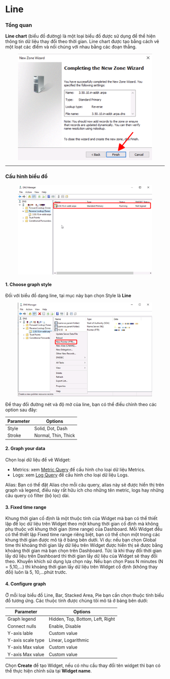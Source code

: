 # Line

### Tổng quan

**Line chart** (biểu đồ đường) là một loại biểu đồ được sử dụng để thể hiện thông tin dữ liệu thay đổi theo thời gian. Line chart được tạo bằng cách vẽ một loạt các điểm và nối chúng với nhau bằng các đoạn thẳng.

<figure><img src="../../../../.gitbook/assets/image (55).png" alt=""><figcaption></figcaption></figure>

***

### Cấu hình biểu đồ

<figure><img src="../../../../.gitbook/assets/image (56).png" alt=""><figcaption></figcaption></figure>

#### 1. Choose graph style&#x20;

Đối với biểu đồ dạng line, tại mục này bạn chọn Style là **Line**

<figure><img src="../../../../.gitbook/assets/image (57).png" alt=""><figcaption></figcaption></figure>

Để thay đổi đường nét và độ mờ của line, bạn có thể điều chỉnh theo các option sau đây:

| **Parameter** | **Options**         |
| ------------- | ------------------- |
| Style         | Solid, Dot, Dash    |
| Stroke        | Normal, Thin, Thick |

#### 2. Graph your data

Chọn loại dữ liệu để vẽ Widget:

* Metrics: xem [Metric Query](../query/metric-query.md) để cấu hình cho loại dữ liệu Metrics.
* Logs: xem [Log Query](../query/log-query.md) để cấu hình cho loại dữ liệu Logs.

Alias: Bạn có thể đặt Alias cho mỗi câu query, alias này sẽ được hiển thị trên graph và legend, điều này rất hữu ích cho những tên metric, logs hay những câu query có filter (bộ lọc) dài.&#x20;

#### 3. Fixed time range&#x20;

Khung thời gian cố định là một thuộc tính của Widget mà bạn có thể thiết lập để lọc dữ liệu trên Widget theo một khung thời gian cố định mà không phụ thuộc với khung thời gian (time range) của Dashboard. Mỗi Widget đều có thể thiết lập Fixed time range riêng biệt, bạn có thể chọn một trong các khung thời gian được mô tả ở bảng bên dưới. Ví dụ: nếu bạn chọn Global time thì khoảng thời gian lấy dữ liệu trên Widget được hiển thị sẽ được bằng khoảng thời gian mà bạn chọn trên Dashboard. Tức là khi thay đổi thời gian lấy dữ liệu trên Dashboard thì thời gian lấy dữ liệu của Widget sẽ thay đổi theo. Khuyến khích sử dụng lựa chọn này. Nếu bạn chọn Pass N minutes (N = 5,10,...) thì khoảng thời gian lấy dữ liệu trên Widget cố định (không thay đổi) luôn là 5, 10,...phút trước.&#x20;

#### 4. Configure graph

Ở mỗi loại biểu đồ Line, Bar, Stacked Area, Pie bạn cần chọn thuộc tính biểu đồ tương ứng. Các thuộc tính được chúng tôi mô tả ở bảng bên dưới:&#x20;

| **Parameter**     | **Options**                      |
| ----------------- | -------------------------------- |
| Graph legend      | Hidden, Top, Bottom, Left, Right |
| Connect nulls     | Enable, Disable                  |
| Y-axis lable      | Custom value                     |
| Y-axis scale type | Linear, Logarithmic              |
| Y-axis Max value  | Custom value                     |
| Y-axis Max value  | Custom value                     |

Chọn **Create** để tạo Widget, nếu có nhu cầu thay đổi tên widget thì bạn có thể thực hiện chỉnh sửa tại **Widget name**.
